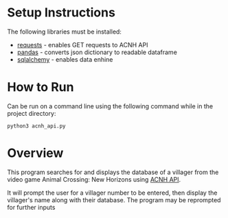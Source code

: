 # Setup Instructions
The following libraries must be installed:
* [requests](https://pypi.org/project/requests/) - enables GET requests to ACNH API
* [pandas](https://pandas.pydata.org/docs/getting_started/install.html) - converts json dictionary to readable dataframe
* [sqlalchemy](https://pypi.org/project/SQLAlchemy/) - enables data enhine

# How to Run
Can be run on a command line using the following command while in the project directory:

```python3 acnh_api.py```

# Overview
This program searches for and displays the database of a villager from the video game
Animal Crossing: New Horizons using [ACNH API](http://acnhapi.com/).

It will prompt the user for a villager number to be entered, then display the villager's 
name along with their database. The program may be reprompted for further inputs 

